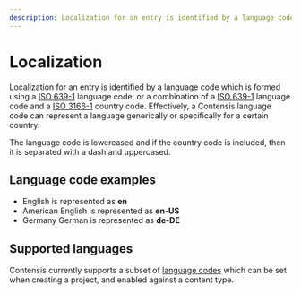 ```yaml
---
description: Localization for an entry is identified by a language code which is formed using a ISO 639-1 language code, or a combination of a ISO 639-1 language code and a ISO 3166-1 country code. 
---
```

# Localization
Localization for an entry is identified by a language code which is formed using a [ISO 639-1](https://en.wikipedia.org/wiki/ISO_639-1) language code, or a combination of a [ISO 639-1](https://en.wikipedia.org/wiki/ISO_639-1) language code and a [ISO 3166-1](https://en.wikipedia.org/wiki/ISO_3166-1) country code. Effectively, a Contensis language code can represent a language generically or specifically for a certain country.

The language code is lowercased and if the country code is included, then it is separated with a dash and uppercased.

## Language code examples

- English is represented as **en**
- American English is represented as **en-US**
- Germany German is represented as **de-DE**

## Supported languages
Contensis currently supports a subset of [language codes](https://zenhub.zengenti.com/Contensis/11.3/kb/content-types-and-entries/entries/multi-language-support.aspx) which can be set when creating a project, and enabled against a content type.
